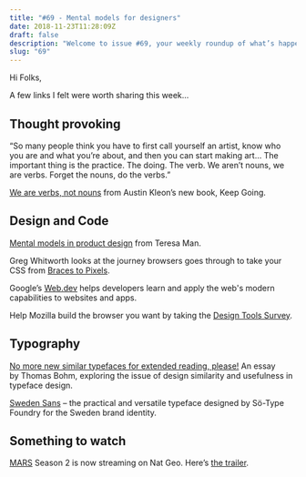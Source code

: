 ```yaml
---
title: "#69 - Mental models for designers"
date: 2018-11-23T11:28:09Z
draft: false
description: "Welcome to issue #69, your weekly roundup of what’s happening in design, code and typography."
slug: "69"
---
```


Hi Folks,

A few links I felt were worth sharing this week...

## Thought provoking

“So many people think you have to first call yourself an artist, know who you are and what you’re about, and then you can start making art… The important thing is the practice. The doing. The verb. We aren’t nouns, we are verbs. Forget the nouns, do the verbs.”

[We are verbs, not nouns](https://austinkleon.com/2018/11/09/we-are-verbs-not-nouns/) from Austin Kleon’s new book, Keep Going.

## Design and Code

[Mental models in product design](https://heydesigner.com/blog/mental-models-in-product-design/) from Teresa Man.

Greg Whitworth looks at the journey browsers goes through to take your CSS from [Braces to Pixels](https://alistapart.com/article/braces-to-pixels).

Google’s [Web.dev](https://web.dev/) helps developers learn and apply the web's modern capabilities to websites and apps.

Help Mozilla build the browser you want by taking the [Design Tools Survey](https://hacks.mozilla.org/2018/11/new-experimental-web-design-tools-feedback-requested/?utm_campaign=CSS%2BLayout%2BNews&utm_medium=email&utm_source=CSS_Layout_News_173).

## Typography

[No more new similar typefaces for extended reading, please!](https://typography.guru/journal/no-more-similiar-typefaces/) An essay by Thomas Bohm, exploring the issue of design similarity and usefulness in typeface design.

[Sweden Sans](https://soderhavet.com/work/sweden) – the practical and versatile typeface designed by Sö-Type Foundry for the Sweden brand identity.

## Something to watch

[MARS](https://www.nationalgeographic.com/tv/mars/) Season 2 is now streaming on Nat Geo. Here’s [the trailer](https://www.youtube.com/watch?v=dMkZtgJxmvU).
